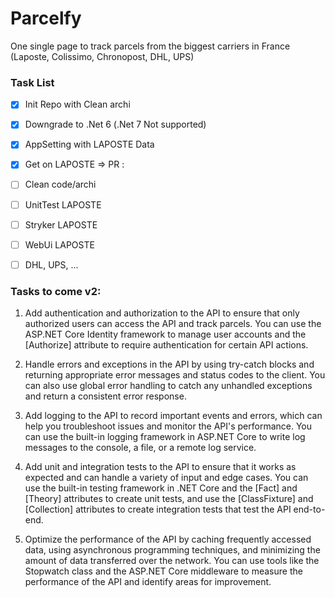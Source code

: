 # Parcelfy
One single page to track parcels from the biggest carriers in France (Laposte, Colissimo, Chronopost, DHL, UPS)

### Task List

- [x] Init Repo with Clean archi
- [x] Downgrade to .Net 6 (.Net 7 Not supported)
- [X] AppSetting with LAPOSTE Data 
- [X] Get on LAPOSTE => PR : 
- [ ] Clean code/archi
- [ ] UnitTest LAPOSTE
- [ ] Stryker LAPOSTE
- [ ] WebUi LAPOSTE
- [ ] DHL, UPS, ...



### Tasks to come v2:

1. Add authentication and authorization to the API to ensure that only authorized users can access the API and track parcels. You can use the ASP.NET Core Identity framework to manage user accounts and the [Authorize] attribute to require authentication for certain API actions.

2. Handle errors and exceptions in the API by using try-catch blocks and returning appropriate error messages and status codes to the client. You can also use global error handling to catch any unhandled exceptions and return a consistent error response.

3. Add logging to the API to record important events and errors, which can help you troubleshoot issues and monitor the API's performance. You can use the built-in logging framework in ASP.NET Core to write log messages to the console, a file, or a remote log service.

4. Add unit and integration tests to the API to ensure that it works as expected and can handle a variety of input and edge cases. You can use the built-in testing framework in .NET Core and the [Fact] and [Theory] attributes to create unit tests, and use the [ClassFixture] and [Collection] attributes to create integration tests that test the API end-to-end.

5. Optimize the performance of the API by caching frequently accessed data, using asynchronous programming techniques, and minimizing the amount of data transferred over the network. You can use tools like the Stopwatch class and the ASP.NET Core middleware to measure the performance of the API and identify areas for improvement.

